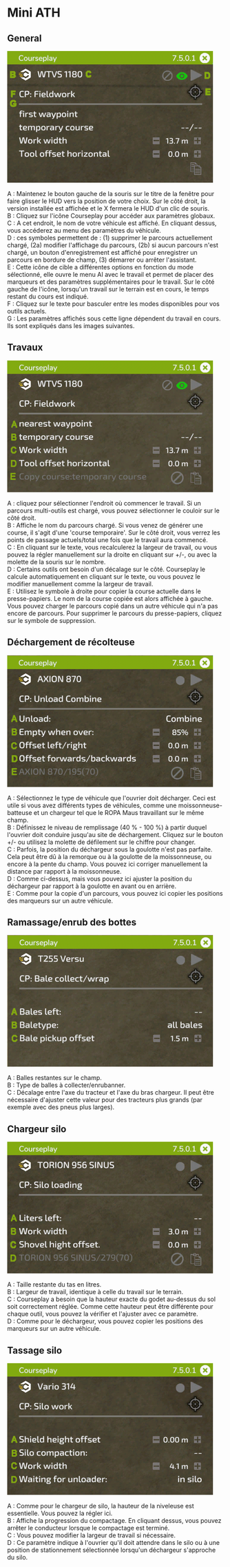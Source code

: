 # Mini ATH
## General

![Image](../assets/images/minihudhelp_general_0_0_478_305.png)

  
A : Maintenez le bouton gauche de la souris sur le titre de la fenêtre pour faire glisser le HUD vers la position de votre choix. Sur le côté droit, la version installée est affichée et le X fermera le HUD d'un clic de souris.  
B : Cliquez sur l'icône Courseplay pour accéder aux paramètres globaux.  
C : A cet endroit, le nom de votre véhicule est affiché. En cliquant dessus, vous accéderez au menu des paramètres du véhicule.  
D : ces symboles permettent de : (1) supprimer le parcours actuellement chargé, (2a) modifier l'affichage du parcours, (2b) si aucun parcours n'est chargé, un bouton d'enregistrement est affiché pour enregistrer un parcours en bordure de champ, (3) démarrer ou arrêter l'assistant.  
E : Cette icône de cible a différentes options en fonction du mode sélectionné, elle ouvre le menu AI avec le travail et permet de placer des marqueurs et des paramètres supplémentaires pour le travail. Sur le côté gauche de l'icône, lorsqu'un travail sur le terrain est en cours, le temps restant du cours est indiqué.  
F : Cliquez sur le texte pour basculer entre les modes disponibles pour vos outils actuels.  
G : Les paramètres affichés sous cette ligne dépendent du travail en cours. Ils sont expliqués dans les images suivantes.  


## Travaux

![Image](../assets/images/minihudhelp_fieldwork_0_0_478_305.png)

  
A : cliquez pour sélectionner l'endroit où commencer le travail. Si un parcours multi-outils est chargé, vous pouvez sélectionner le couloir sur le côté droit.   
B : Affiche le nom du parcours chargé. Si vous venez de générer une course, il s'agit d'une 'course temporaire'. Sur le côté droit, vous verrez les points de passage actuels/total une fois que le travail aura commencé.   
C : En cliquant sur le texte, vous recalculerez la largeur de travail, ou vous pouvez la régler manuellement sur la droite en cliquant sur +/-, ou avec la molette de la souris sur le nombre.   
D : Certains outils ont besoin d'un décalage sur le côté. Courseplay le calcule automatiquement en cliquant sur le texte, ou vous pouvez le modifier manuellement comme la largeur de travail.   
E : Utilisez le symbole à droite pour copier la course actuelle dans le presse-papiers. Le nom de la course copiée est alors affichée à gauche. Vous pouvez charger le parcours copié dans un autre véhicule qui n'a pas encore de parcours. Pour supprimer le parcours du presse-papiers, cliquez sur le symbole de suppression.  


## Déchargement de récolteuse

![Image](../assets/images/minihudhelp_combineunload_0_0_478_305.png)

  
A : Sélectionnez le type de véhicule que l'ouvrier doit décharger. Ceci est utile si vous avez différents types de véhicules, comme une moissonneuse-batteuse et un chargeur tel que le ROPA Maus travaillant sur le même champ.   
B : Définissez le niveau de remplissage (40 % - 100 %) à partir duquel l'ouvrier doit conduire jusqu'au site de déchargement. Cliquez sur le bouton +/- ou utilisez la molette de défilement sur le chiffre pour changer.   
C : Parfois, la position du déchargeur sous la goulotte n'est pas parfaite. Cela peut être dû à la remorque ou à la goulotte de la moissonneuse, ou encore à la pente du champ. Vous pouvez ici corriger manuellement la distance par rapport à la moissonneuse.   
D : Comme ci-dessus, mais vous pouvez ici ajuster la position du déchargeur par rapport à la goulotte en avant ou en arrière.   
E : Comme pour la copie d'un parcours, vous pouvez ici copier les positions des marqueurs sur un autre véhicule.  


## Ramassage/enrub des bottes

![Image](../assets/images/minihudhelp_balecollect_0_0_478_305.png)

  
A : Balles restantes sur le champ.   
B : Type de balles à collecter/enrubanner.   
C : Décalage entre l'axe du tracteur et l'axe du bras chargeur. Il peut être nécessaire d'ajuster cette valeur pour des tracteurs plus grands (par exemple avec des pneus plus larges).  


## Chargeur silo

![Image](../assets/images/minihudhelp_siloloader_0_0_478_305.png)

  
A : Taille restante du tas en litres.   
B : Largeur de travail, identique à celle du travail sur le terrain.   
C : Courseplay a besoin que la hauteur exacte du godet au-dessus du sol soit correctement réglée. Comme cette hauteur peut être différente pour chaque outil, vous pouvez la vérifier et l'ajuster avec ce paramètre.  
D : Comme pour le déchargeur, vous pouvez copier les positions des marqueurs sur un autre véhicule.  


## Tassage silo

![Image](../assets/images/minihudhelp_siloworker_0_0_478_305.png)

  
A : Comme pour le chargeur de silo, la hauteur de la niveleuse est essentielle. Vous pouvez la régler ici.   
B : Affiche la progression du compactage. En cliquant dessus, vous pouvez arrêter le conducteur lorsque le compactage est terminé.  
C : Vous pouvez modifier la largeur de travail si nécessaire.   
D : Ce paramètre indique à l'ouvrier qu'il doit attendre dans le silo ou à une position de stationnement sélectionnée lorsqu'un déchargeur s'approche du silo.  


